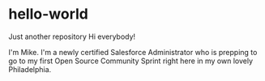 # hello-world
Just another repository
Hi everybody!

I'm Mike. I'm a newly certified Salesforce Administrator who is prepping to go to my first Open Source Community Sprint right here in my own lovely Philadelphia. 
